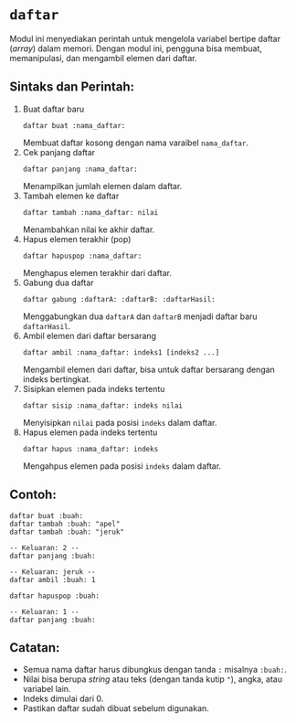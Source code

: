 # `daftar`
Modul ini menyediakan perintah untuk mengelola variabel bertipe daftar (_array_) dalam memori. Dengan modul ini, pengguna bisa membuat, memanipulasi, dan mengambil elemen dari daftar.

## Sintaks dan Perintah:
1. Buat daftar baru
   ```earl
   daftar buat :nama_daftar:
   ```
   Membuat daftar kosong dengan nama varaibel `nama_daftar`.
2. Cek panjang daftar
   ```earl
   daftar panjang :nama_daftar:
   ```
   Menampilkan jumlah elemen dalam daftar.
3. Tambah elemen ke daftar
   ```earl
   daftar tambah :nama_daftar: nilai
   ```
   Menambahkan nilai ke akhir daftar.
4. Hapus elemen terakhir (pop)
   ```earl
   daftar hapuspop :nama_daftar:
   ```
   Menghapus elemen terakhir dari daftar.
5. Gabung dua daftar
   ```earl
   daftar gabung :daftarA: :daftarB: :daftarHasil:
   ```
   Menggabungkan dua `daftarA` dan `daftarB` menjadi daftar baru `daftarHasil`.
6. Ambil elemen dari daftar bersarang
   ```earl
   daftar ambil :nama_daftar: indeks1 [indeks2 ...]
   ```
   Mengambil elemen dari daftar, bisa untuk daftar bersarang dengan indeks bertingkat.
7. Sisipkan elemen pada indeks tertentu
   ```earl
   daftar sisip :nama_daftar: indeks nilai
   ```
   Menyisipkan `nilai` pada posisi `indeks` dalam daftar.
8. Hapus elemen pada indeks tertentu
   ```earl
   daftar hapus :nama_daftar: indeks
   ```
   Mengahpus elemen pada posisi `indeks` dalam daftar.

## Contoh:
```earl
daftar buat :buah:
daftar tambah :buah: "apel"
daftar tambah :buah: "jeruk"

-- Keluaran: 2 --
daftar panjang :buah:

-- Keluaran: jeruk --
daftar ambil :buah: 1

daftar hapuspop :buah:

-- Keluaran: 1 --
daftar panjang :buah:
```

## Catatan:
- Semua nama daftar harus dibungkus dengan tanda `:` misalnya `:buah:`.
- Nilai bisa berupa _string_ atau teks (dengan tanda kutip `"`), angka, atau variabel lain.
- Indeks dimulai dari 0.
- Pastikan daftar sudah dibuat sebelum digunakan.
